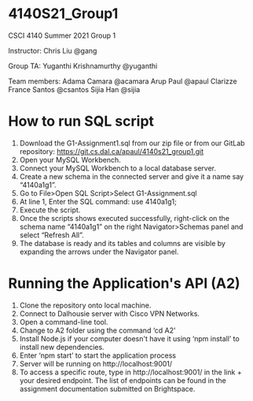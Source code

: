 # 4140S21_Group1

CSCI 4140 Summer 2021 Group 1

Instructor: Chris Liu @gang

Group TA: Yuganthi Krishnamurthy @yuganthi

Team members:
Adama Camara @acamara 
Arup Paul @apaul
Clarizze France Santos @csantos
Sijia Han @sijia 

# How to run SQL script

1. Download the G1-Assignment1.sql from our zip file or from our GitLab repository: https://git.cs.dal.ca/apaul/4140s21_group1.git
2. Open your MySQL Workbench. 
3. Connect your MySQL Workbench to a local database server.
4. Create a new schema in the connected server and give it a name say “4140a1g1”.
5. Go to File>Open SQL Script>Select G1-Assignment.sql
6. At line 1, Enter the SQL command: use 4140a1g1; 
7. Execute the script.
8. Once the scripts shows executed successfully, right-click on the schema name “4140a1g1” on the right Navigator>Schemas panel and select “Refresh All”.
9. The database is ready and its tables and columns are visible by expanding the arrows under the Navigator panel.

# Running the Application's API (A2)

1. Clone the repository onto local machine.
2. Connect to Dalhousie server with Cisco VPN Networks.
3. Open a command-line tool.
4. Change to A2 folder using the command ‘cd A2’
5. Install Node.js if your computer doesn't have it using ‘npm install’ to install new dependencies.
6. Enter ‘npm start’ to start the application process
7. Server will be running on http://localhost:9001/ 
8. To access a specific route, type in http://localhost:9001/ in the link + your desired endpoint. The list of endpoints can be found in the assignment documentation submitted on Brightspace.
